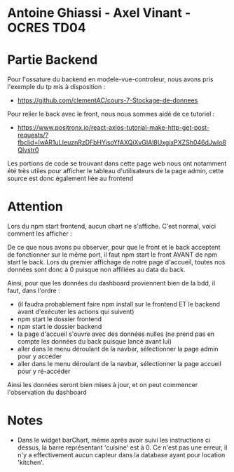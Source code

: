 # Antoine Ghiassi - Axel Vinant - OCRES TD04
# Partie Backend

Pour l'ossature du backend en modele-vue-controleur, nous avons pris l'exemple du tp mis à disposition :
- https://github.com/clementAC/cours-7-Stockage-de-donnees

Pour relier le back avec le front, nous nous sommes aidé de ce tutoriel :
- https://www.positronx.io/react-axios-tutorial-make-http-get-post-requests/?fbclid=IwAR1uLIeuznRzDFbHYisoYfAXQiXvGIAl8UxgixPXZSh046dJwlo8Qlvstr0

Les portions de code se trouvant dans cette page web nous ont notamment été très utiles pour afficher le tableau d'utilisateurs de la page admin, cette source est donc également liée au frontend


# Attention
Lors du npm start frontend, aucun chart ne s'affiche. C'est normal, voici comment les afficher : 

De ce que nous avons pu observer, pour que le front et le back acceptent de fonctionner sur le même port, il faut npm start le front AVANT de npm start le back.
Lors du premier affichage de notre page d'accueil, toutes nos données sont donc à 0 puisque non affiliées au data du back.

Ainsi, pour que les données du dashboard proviennent bien de la bdd, il faut, dans l'ordre :
- (il faudra probablement faire npm install sur le frontend ET le backend avant d'exécuter les actions qui suivent)
- npm start le dossier frontend
- npm start le dossier backend
- la page d'accueil s'ouvre avec des données nulles (ne prend pas en compte les données du back puisque lancé avant lui)
- aller dans le menu déroulant de la navbar, sélectionner la page admin pour y accéder
- aller dans le menu déroulant de la navbar, sélectionner la page accueil pour y ré-accéder

Ainsi les données seront bien mises à jour, et on peut commencer l'observation du dashboard


# Notes 
- Dans le widget barChart, même après avoir suivi les instructions ci dessus, la barre représentant 'cuisine' est à 0. Ce n'est pas une erreur, il n'y a effectivement aucun capteur dans la database ayant pour location 'kitchen'.

